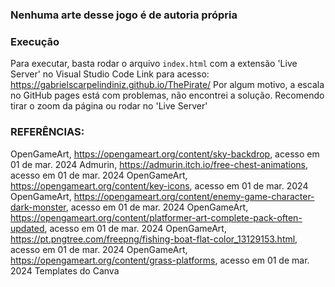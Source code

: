 ### Nenhuma arte desse jogo é de autoria própria
### Execução

Para executar, basta rodar o arquivo `index.html` com a extensão 'Live Server' no Visual Studio Code
Link para acesso: https://gabrielscarpelindiniz.github.io/ThePirate/ Por algum motivo, a escala no GitHub pages está com problemas, não encontrei a solução. Recomendo tirar o zoom da página ou rodar no 'Live Server'

### REFERÊNCIAS:
OpenGameArt, https://opengameart.org/content/sky-backdrop, acesso em 01 de mar. 2024
Admurin, https://admurin.itch.io/free-chest-animations, acesso em 01 de mar. 2024
OpenGameArt, https://opengameart.org/content/key-icons, acesso em 01 de mar. 2024
OpenGameArt, https://opengameart.org/content/enemy-game-character-dark-monster, acesso em 01 de mar. 2024
OpenGameArt, https://opengameart.org/content/platformer-art-complete-pack-often-updated, acesso em 01 de mar. 2024
OpenGameArt, https://pt.pngtree.com/freepng/fishing-boat-flat-color_13129153.html, acesso em 01 de mar. 2024
OpenGameArt, https://opengameart.org/content/grass-platforms, acesso em 01 de mar. 2024
Templates do Canva
